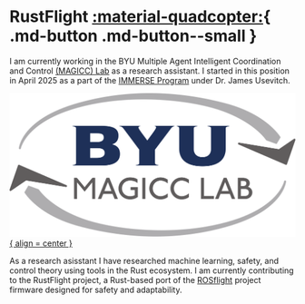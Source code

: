 # RustFlight [:material-quadcopter:](https://rosflight.org){ .md-button .md-button--small }

I am currently working in the BYU Multiple Agent Intelligent Coordination and Control [(MAGICC) Lab](https://magicc.byu.edu) as a research assistant. I started in this position in April 2025 as a part of the [IMMERSE Program](https://immerse.byu.edu/about-immerse) under Dr. James Usevitch.

[![MAGICC Lab](assets/magicc_logo.svg){ align = center }](https://magicc.byu.edu)

As a research asisstant I have researched machine learning, safety, and control theory using tools in the Rust ecosystem. I am currently contributing to the RustFlight project, a Rust-based port of the [ROSflight](https://rosflight.org) project firmware designed for safety and adaptability.